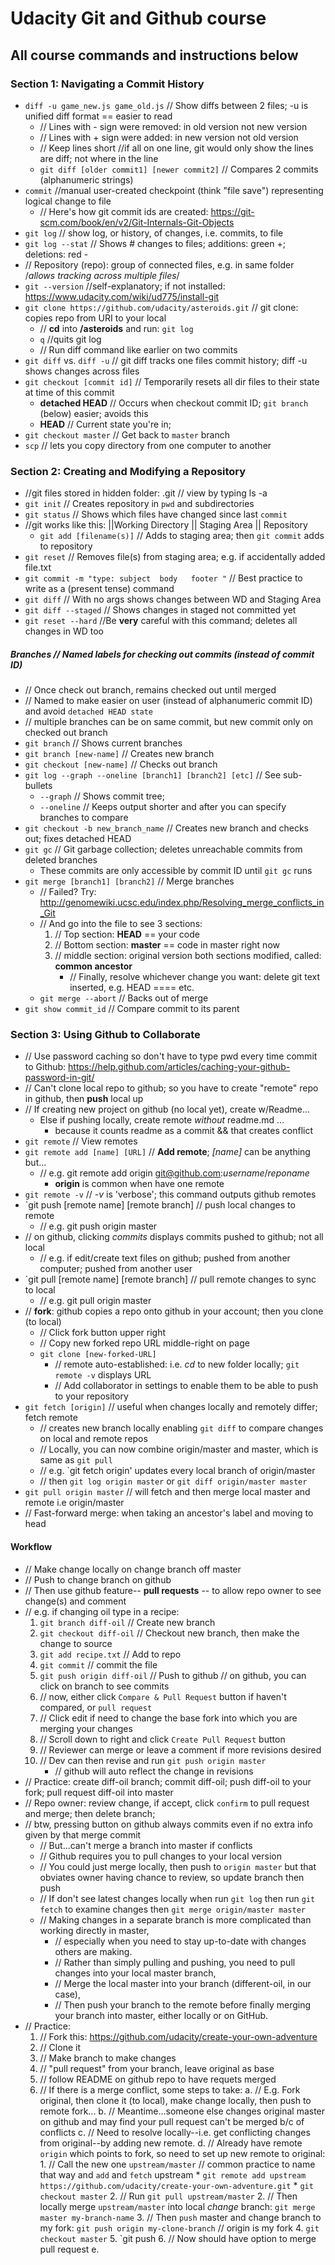 # Udacity Git and Github course

## All course commands and instructions below

### Section 1: Navigating a Commit History
* `diff -u game_new.js game_old.js` // Show diffs between 2 files; -u is unified diff format == easier to read
    * // Lines with - sign were removed: in old version not new version
    * // Lines with + sign were added:   in new version not old version
    * // Keep lines short //if all on one line, git would only show the lines are diff; not where in the line
    * `git diff [older commit1] [newer commit2]`  // Compares 2 commits (alphanumeric strings)
* `commit` //manual user-created checkpoint (think "file save") representing logical change to file
    * // Here's how git commit ids are created: https://git-scm.com/book/en/v2/Git-Internals-Git-Objects
* `git log` // show log, or history, of changes, i.e. commits, to file
* `git log --stat` // Shows # changes to files; additions: green +; deletions: red -
* // Repository (repo): group of connected files, e.g. in same folder /*allows tracking across multiple files*/
* `git --version` //self-explanatory; if not installed: https://www.udacity.com/wiki/ud775/install-git
* `git clone https://github.com/udacity/asteroids.git`  // git clone: copies repo from URI to your local 
    * // **cd** into **/asteroids** and run: `git log`
    * `q`   //quits git log 
    * // Run diff command like earlier on two commits 
* `git diff` vs. `diff -u` // git diff tracks one files commit history; diff -u shows changes across files
* `git checkout [commit id]` // Temporarily resets all dir files to their state at time of this commit 
    * **detached HEAD** // Occurs when checkout commit ID; `git branch` (below) easier; avoids this
    * **HEAD**  // Current state you're in;
* `git checkout master` // Get back to `master` branch
* `scp` // lets you copy directory from one computer to another

### Section 2: Creating and Modifying a Repository
* //git files stored in hidden folder: .git  // view by typing ls -a
* `git init` // Creates repository in `pwd` and subdirectories
* `git status` // Shows which files have changed since last `commit`
* //git works like this: ||Working Directory || Staging Area || Repository
    * `git add [filename(s)]` // Adds to staging area; then `git commit` adds to repository
* `git reset` // Removes file(s) from staging area; e.g. if accidentally added file.txt
* `git commit -m "type: subject  body   footer "` // Best practice to write as a (present tense) command
* `git diff` // With no args shows changes between WD and Staging Area 
* `git diff --staged` // Shows changes in staged not committed yet
* `git reset --hard` //Be **very** careful with this command; deletes all changes in WD too

##### Branches // Named labels for checking out commits (instead of commit ID)
* // Once check out branch, remains checked out until merged
* // Named to make easier on user (instead of alphanumeric commit ID) and avoid `detached HEAD state`
* // multiple branches can be on same commit, but new commit only on checked out branch
* `git branch` // Shows current branches
* `git branch [new-name]` // Creates new branch
* `git checkout [new-name]` // Checks out branch
* `git log --graph --oneline [branch1] [branch2] [etc]` // See sub-bullets
    * `--graph` // Shows commit tree;
    * `--oneline` // Keeps output shorter and after you can specify branches to compare
* `git checkout -b new_branch_name` // Creates new branch and checks out; fixes detached HEAD
* `git gc` // Git garbage collection; deletes unreachable commits from deleted branches
    * These commits are only accessible by commit ID until `git gc` runs
* `git merge [branch1] [branch2]` // Merge branches
    * // Failed? Try: http://genomewiki.ucsc.edu/index.php/Resolving_merge_conflicts_in_Git
    * // And go into the file to see 3 sections: 
        1. // Top section: **HEAD** == your code
        2. // Bottom section: **master** == code in master right now
        3. // middle section: original version both sections modified, called: **common ancestor**
            * // Finally, resolve whichever change you want: delete git text inserted, e.g. HEAD  ====  etc.
    * `git merge --abort` // Backs out of merge
* `git show commit_id` // Compare commit to its parent

### Section 3: Using Github to Collaborate
* // Use password caching so don't have to type pwd every time commit to Github: https://help.github.com/articles/caching-your-github-password-in-git/
* // Can't clone local repo to github; so you have to create "remote" repo in github, then **push** local up
* // If creating new project on github (no local yet), create w/Readme...
    * Else if pushing locally, create remote _without_ readme.md ... 
        * because it counts readme as a commit && that creates conflict
* `git remote` // View remotes
* `git remote add [name] [URL]` // **Add remote**; _[name]_ can be anything but...
    * // e.g. git remote add origin git@github.com:_username_/_reponame_
        * **origin** is common when have one remote
* `git remote -v` // _-v_ is 'verbose'; this command outputs github remotes
* `git push [remote name] [remote branch] // push local changes to remote
    * // e.g. git push origin master
* // on github, clicking _commits_ displays commits pushed to github; not all local
    * // e.g. if edit/create text files on github; pushed from another computer; pushed from another user
* `git pull [remote name] [remote branch] // pull remote changes to sync to local
    * // e.g. git pull origin master
* // **fork**: github copies a repo onto github in your account; then you clone (to local)
    * // Click fork button upper right
    * // Copy new forked repo URL middle-right on page
    * `git clone [new-forked-URL]`
        * // remote auto-established: i.e. _cd_ to new folder locally; `git remote -v` displays URL
        * // Add collaborator in settings to enable them to be able to push to your repository
* `git fetch [origin]` // useful when changes locally and remotely differ; fetch remote 
    * // creates new branch locally enabling `git diff` to compare changes on local and remote repos
    * // Locally, you can now combine origin/master and master, which is same as `git pull`
    * // e.g. `git fetch origin' updates every local branch of origin/master
    * // then `git log origin master` or `git diff origin/master master`
* `git pull origin master` // will fetch and then merge local master and remote i.e origin/master
* // Fast-forward merge: when taking an ancestor's label and moving to head
#### Workflow
* // Make change locally on change branch off master
* // Push to change branch on github 
* // Then use github feature-- **pull requests** -- to allow repo owner to see change(s) and comment 
* // e.g. if changing oil type in a recipe: 
    1. `git branch diff-oil` // Create new branch
    2. `git checkout diff-oil` // Checkout new branch, then make the change to source
    3. `git add recipe.txt` // Add to repo
    4. `git commit` // commit the file
    5. `git push origin diff-oil` // Push to github // on github, you can click on branch to see commits
    6. // now, either click `Compare & Pull Request` button if haven't compared, or `pull request`
    7. // Click edit if need to change the base fork into which you are merging your changes
    8. // Scroll down to right and click `Create Pull Request` button
    9. // Reviewer can merge or leave a comment if more revisions desired
    10. // Dev can then revise and run `git push origin master`
        * // github will auto reflect the change in revisions
*  // Practice: create diff-oil branch; commit diff-oil; push diff-oil to your fork; pull request diff-oil into master
*  // Repo owner: review change, if accept, click `confirm` to pull request and merge; then delete branch; 
*  // btw, pressing button on github always commits even if no extra info given by that merge commit
    * // But...can't merge a branch into master if conflicts
    * // Github requires you to pull changes to your local version 
    * // You could just merge locally, then push to `origin master` but that obviates owner having chance to review, so update branch then push
    * // If don't see latest changes locally when run `git log` then run `git fetch` to examine changes then `git merge origin/master master`
    * // Making changes in a separate branch is more complicated than working directly in master, 
        * // especially when you need to stay up-to-date with changes others are making. 
        * // Rather than simply pulling and pushing, you need to pull changes into your local master branch, 
        * // Merge the local master into your branch (different-oil, in our case), 
        * // Then push your branch to the remote before finally merging your branch into master, either locally or on GitHub.
* // Practice:
    1. // Fork this: https://github.com/udacity/create-your-own-adventure
    2. // Clone it
    3. // Make branch to make changes
    4. // "pull request" from your branch, leave original as base
    5. // follow README on github repo to have requets merged
    6. // If there is a merge conflict, some steps to take: 
        a. // E.g. Fork original, then clone it (to local), make change locally, then push to remote fork...
        b. // Meantime...someone else changes original master on github and may find your pull request can't be merged b/c of conflicts
        c. // Need to resolve locally--i.e. get conflicting changes from original--by adding new remote. 
        d. // Already have remote `origin` which points to fork, so need to set up new remote to original:
            1. // Call the new one `upstream/master` // common practice to name that way and `add` and `fetch` upstream
                * `git remote add upstream https://github.com/udacity/create-your-own-adventure.git`
                * `git checkout master`
            2. // Run `git pull upstream/master`
            2. // Then locally merge `upstream/master` into local _change_ branch: `git merge master my-branch-name`
            3. // Then `push` master and change branch to my fork: `git push origin my-clone-branch` // origin is my fork
            4.  `git checkout master` 
            5. `git push
            6. // Now should have option to merge pull request
        e. 